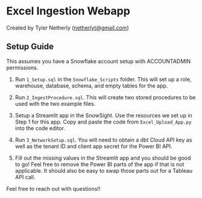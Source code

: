 # Excel Ingestion Webapp

Created by Tyler Netherly (netherlyt@gmail.com)

## Setup Guide

This assumes you have a Snowflake account setup with ACCOUNTADMIN permissions.

1. Run ```1_Setup.sql``` in the ```Snowflake_Scripts``` folder. This will set up a role, warehouse, database, schema, and empty tables for the app.

2. Run ```2_IngestProcedure.sql```. This will create two stored procedures to be used with the two example files.

3. Setup a Streamlit app in the SnowSight. Use the resources we set up in Step 1 for this app. Copy and paste the code from ```Excel_Upload_App.py``` into the code editor.

4. Run ```3_NetworkSetup.sql```. You will need to obtain a dbt Cloud API key as well as the tenant ID and client app secret for the Power BI API. 

5. Fill out the missing values in the Streamlit app and you should be good to go! Feel free to remove the Power BI parts of the app if that is not applicable. It should also be easy to swap those parts out for a Tableau API call.

Feel free to reach out with questions!!